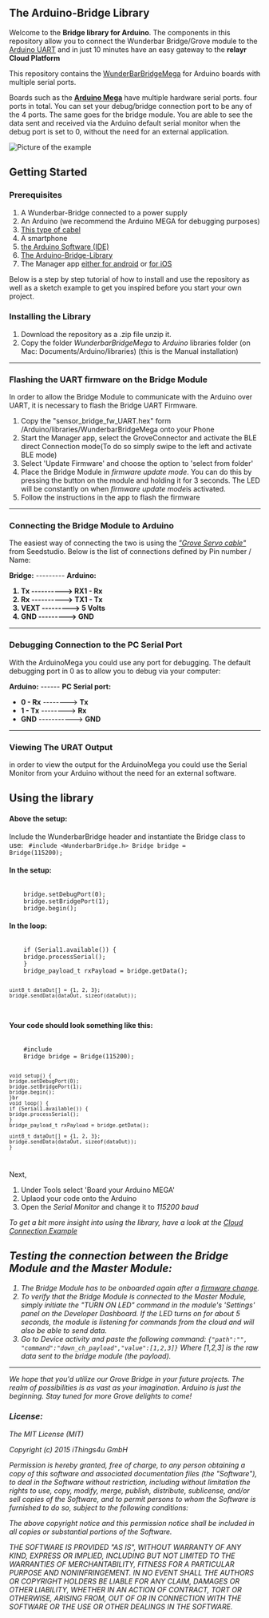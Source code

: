 The Arduino-Bridge Library
------------
Welcome to the **Bridge library for Arduino**.
The components in this repository allow you to connect the Wunderbar Bridge/Grove module to the [Arduino UART](http://arduino.cc/) and in just 10 minutes have an easy gateway to the **relayr Cloud Platform**

This repository contains the [WunderBarBridgeMega](https://github.com/relayr/Arduino-Bridge-Library/tree/master/libraries/WunderbarBridgeMega) for Arduino boards with multiple serial ports.

Boards such as the **[Arduino Mega](http://arduino.cc/en/Main/arduinoBoardMega)** have multiple hardware serial ports. four ports in total. You can set your debug/bridge connection port to be any of the 4 ports. The same goes for the bridge module. You are able to see the data sent and received via the Arduino default serial monitor 
when the debug port is set to 0, without the need for an external application. 

![Picture of the example](README/arduinoBridge.gif)

## Getting Started

### Prerequisites

<ol>
        <li>A Wunderbar-Bridge connected to a power supply</li>
        <li>An Arduino (we recommend the Arduino MEGA for debugging purposes)</li>
        <li><a href="http://www.seeedstudio.com/depot/grove-branch-cable-for-servo5pcs-pack-p-753.html?cPath=178_179">This type of cabel</a></li>
        <li>A smartphone</li>
        <li><a href="https://www.arduino.cc/en/Main/Software">the Arduino Software (IDE)</a></li>
        <li>
            <a href="https://github.com/relayr/Arduino-Bridge-Library">The Arduino-Bridge-Library</a></li>
        <li>The Manager app <a href="https://play.google.com/store/apps/details?id=io.relayr.wunderbar">either for android</a> or <a href="https://itunes.apple.com/de/app/wunderbar-onboarding/id909224330?mt=8">for iOS</a></li>
    </ol>
</p>
<p>

Below is a step by step tutorial of how to install and use the repository as well as a sketch example to get you inspired before you start your own project.

<p>
    <h3>Installing the Library</h3>
    <ol>
        <li>Download the repository as a .zip file unzip it.</li>
        <li>Copy the folder <i>WunderbarBridgeMega</i> to <i>Arduino</i> libraries folder (on Mac: Documents/Arduino/libraries) (this is the Manual installation)</li>
    </ol>
</p>

----------

<p>
    <h3>Flashing the UART firmware on the Bridge Module</h3>
    <span>In order to allow the Bridge Module to communicate with the Arduino over UART, it is necessary to flash the Bridge UART Firmware.</span>
    <ol>
        <li>Copy the "sensor_bridge_fw_UART.hex" form /Arduino/libraries/WunderbarBridgeMega onto your Phone</li>
        <li>Start the Manager app, select the GroveConnector and activate the BLE direct Connection mode(To do so simply swipe to the left and activate BLE mode)</li>
        <li>Select 'Update Firmware' and choose the option to 'select from folder'</li>
        <li>Place the Bridge Module in <i>firmware update mode</i>. You can do this by pressing the button on the module and holding it for 3 seconds. The LED will be constantly on when <i>firmware update mode</i>is activated.</li>
        <li>Follow the instructions in the app to flash the firmware</li>
    </ol>
</p>



----------

### Connecting  the Bridge Module to Arduino

The easiest way of connecting the two is using the [*"Grove Servo cable"*](http://www.seeedstudio.com/depot/grove-branch-cable-for-servo5pcs-pack-p-753.html?cPath=178_179) from Seedstudio. Below is the list of connections defined by Pin number / Name:


**Bridge:** --------- **Arduino:** 

<strong><ol>
        <li>Tx ----------> RX1 - Rx</li>
        <li>Rx ----------> TX1 - Tx</li>
        <li>VEXT ---------> 5 Volts</li>
        <li>GND ---------> GND</li>
</ol></strong>

----------

### Debugging Connection to the PC Serial Port 

With the ArduinoMega you could use any port for debugging. The default debugging port in 0 as to allow you to debug via your computer:


**Arduino:** ------ **PC Serial port:**

*  **0 - Rx** --------> **Tx**
* **1 - Tx** --------> **Rx**
* **GND** -----------> **GND**

----------

### Viewing The URAT Output

in order to view the output for the ArduinoMega you could use the Serial Monitor from your Arduino without the need for an external software.


## Using the library
#### Above the setup:
Include the WunderbarBridge header and instantiate the Bridge class to use: 
<code>
	#include <WunderbarBridge.h> 
	Bridge bridge = Bridge(115200);
</code>

#### In the setup:
<code>
	bridge.setDebugPort(0); 
	bridge.setBridgePort(1); 
	bridge.begin();
</code>

#### In the loop:
<code>
	if (Serial1.available()) {
	bridge.processSerial();
	}
	bridge_payload_t rxPayload = bridge.getData();
	
	uint8_t dataOut[] = {1, 2, 3};
	bridge.sendData(dataOut, sizeof(dataOut));
</code>

#### Your code should look something like this:
<code>
	#include <WunderbarBridge.h>
	Bridge bridge = Bridge(115200);
	
	void setup() {
	bridge.setDebugPort(0);
	bridge.setBridgePort(1);
	bridge.begin();
	}br 
	void loop() { 
	if (Serial1.available()) {
	bridge.processSerial();
	}
	bridge_payload_t rxPayload = bridge.getData();
	
	uint8_t dataOut[] = {1, 2, 3};
	bridge.sendData(dataOut, sizeof(dataOut));
	}
</code>

Next,	
	    	
   1. Under Tools select 'Board your Arduino MEGA'
   2. Uplaod your code onto the Arduino
   3. Open the <i>Serial Monitor</i> and change it to <i>115200 baud

To get a bit more insight into using the library, have a look at the [Cloud Connection Example ](https://github.com/relayr/Arduino-Bridge-Library/blob/master/examples/BridgeCloudConnection/BridgeCloudConnection.ino)


## Testing the connection between the Bridge Module and the Master Module:

1. The Bridge Module has to be onboarded again after a [firmware change](https://developer.relayr.io/documents/Hardware/Flashing).
2. To verify that the Bridge Module is connected to the Master Module, simply initiate the  "TURN ON LED" command in the module's 'Settings' panel on the Developer Dashboard. If the LED turns on for about 5 seconds, the module is listening for commands from the cloud and  will also be able to send data.
3. Go to Device activity and paste the following command:
` {"path":"", "command":"down_ch_payload","value":[1,2,3]} `
Where [1,2,3] is the raw data sent to the bridge module (the payload).

----------

We hope that you'd utilize our Grove Bridge in your future projects. The realm of possibilities is as vast as your imagination. Arduino is just the beginning. Stay tuned for more Grove delights to come!


### License:

The MIT License (MIT)

Copyright (c) 2015 iThings4u GmbH

Permission is hereby granted, free of charge, to any person obtaining a copy
of this software and associated documentation files (the "Software"), to deal
in the Software without restriction, including without limitation the rights
to use, copy, modify, merge, publish, distribute, sublicense, and/or sell
copies of the Software, and to permit persons to whom the Software is
furnished to do so, subject to the following conditions:

The above copyright notice and this permission notice shall be included in
all copies or substantial portions of the Software.

THE SOFTWARE IS PROVIDED "AS IS", WITHOUT WARRANTY OF ANY KIND, EXPRESS OR
IMPLIED, INCLUDING BUT NOT LIMITED TO THE WARRANTIES OF MERCHANTABILITY,
FITNESS FOR A PARTICULAR PURPOSE AND NONINFRINGEMENT. IN NO EVENT SHALL THE
AUTHORS OR COPYRIGHT HOLDERS BE LIABLE FOR ANY CLAIM, DAMAGES OR OTHER
LIABILITY, WHETHER IN AN ACTION OF CONTRACT, TORT OR OTHERWISE, ARISING FROM,
OUT OF OR IN CONNECTION WITH THE SOFTWARE OR THE USE OR OTHER DEALINGS IN
THE SOFTWARE.
